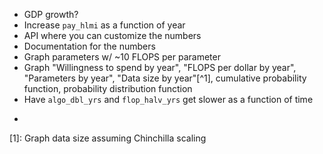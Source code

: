 * GDP growth?
* Increase `pay_hlmi` as a function of year
* API where you can customize the numbers
* Documentation for the numbers
* Graph parameters w/ ~10 FLOPS per parameter
* Graph "Willingness to spend by year", "FLOPS per dollar by year", "Parameters by year", "Data size by year"[^1], cumulative probability function, probability distribution function
* Have `algo_dbl_yrs` and `flop_halv_yrs` get slower as a function of time

-

[1]: Graph data size assuming Chinchilla scaling
